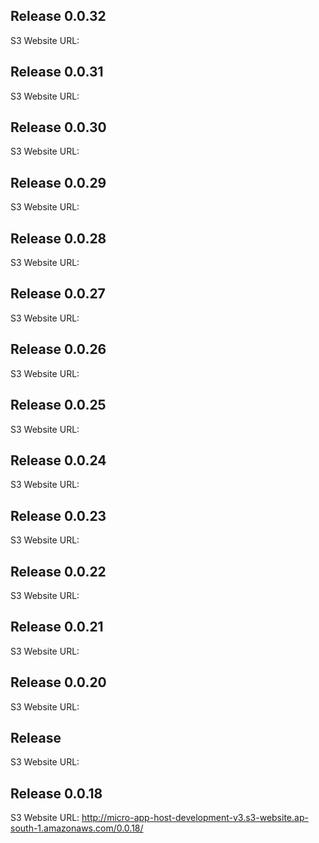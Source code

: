 ## Release 0.0.32
S3 Website URL: 


## Release 0.0.31
S3 Website URL: 


## Release 0.0.30
S3 Website URL: 


## Release 0.0.29
S3 Website URL: 


## Release 0.0.28
S3 Website URL: 


## Release 0.0.27
S3 Website URL: 


## Release 0.0.26
S3 Website URL: 


## Release 0.0.25
S3 Website URL: 


## Release 0.0.24
S3 Website URL: 


## Release 0.0.23
S3 Website URL: 


## Release 0.0.22
S3 Website URL: 


## Release 0.0.21
S3 Website URL: 


## Release 0.0.20
S3 Website URL: 


## Release 
S3 Website URL: 


## Release 0.0.18
S3 Website URL: http://micro-app-host-development-v3.s3-website.ap-south-1.amazonaws.com/0.0.18/
